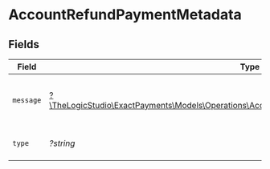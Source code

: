 # AccountRefundPaymentMetadata


## Fields

| Field                                                                                                                                                                  | Type                                                                                                                                                                   | Required                                                                                                                                                               | Description                                                                                                                                                            | Example                                                                                                                                                                |
| ---------------------------------------------------------------------------------------------------------------------------------------------------------------------- | ---------------------------------------------------------------------------------------------------------------------------------------------------------------------- | ---------------------------------------------------------------------------------------------------------------------------------------------------------------------- | ---------------------------------------------------------------------------------------------------------------------------------------------------------------------- | ---------------------------------------------------------------------------------------------------------------------------------------------------------------------- |
| `message`                                                                                                                                                              | [?\TheLogicStudio\ExactPayments\Models\Operations\AccountRefundPaymentPaymentsResponseMessage](../../models/operations/AccountRefundPaymentPaymentsResponseMessage.md) | :heavy_minus_sign:                                                                                                                                                     | Message explaining what type of error it is.                                                                                                                           |                                                                                                                                                                        |
| `type`                                                                                                                                                                 | *?string*                                                                                                                                                              | :heavy_minus_sign:                                                                                                                                                     | It shows what type it is.                                                                                                                                              | api-error                                                                                                                                                              |